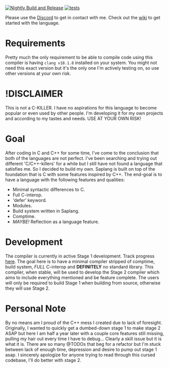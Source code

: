 [![Nightly Build and Release](https://github.com/nobu-x3/saplang/actions/workflows/nightly.yaml/badge.svg?branch=main)](https://github.com/nobu-x3/saplang/actions/workflows/nightly.yaml)
[![tests](https://github.com/nobu-x3/saplang/actions/workflows/tests.yaml/badge.svg?branch=main)](https://github.com/nobu-x3/saplang/actions/workflows/tests.yaml)

Please use the [Discord](https://discord.gg/8nqP7npDhV) to get in contact with me.
Check out the [wiki](https://github.com/nobu-x3/saplang/wiki) to get started with the language.

# Requirements
Pretty much the only requirement to be able to compile code using this compiler is having `clang v18.1.8` installed on your system. You might not need this exact version but it's the only one I'm actively testing on, so use other versions at your own risk.

# !DISCLAIMER
This is not a C-KILLER. I have no aspirations for this language to become popular or even used by other people. I'm developing it for my own projects and according to my tastes and needs. USE AT YOUR OWN RISK!

# Goal
After coding in C and C++ for some time, I've come to the conclusion that both of the languages are not perfect. I've been searching and trying out different 'C/C++-killers' for a while but I still have not found a language that satisfies me. So I decided to build my own.
Saplang is built on top of the foundation that is C with some features inspired by C++. The end-goal is to have a language with the following features and qualities:
* Minimal syntactic differences to C.
* Full C-interop.
* 'defer' keyword.
* Modules.
* Build system written in Saplang.
* Comptime.
* *MAYBE!* Reflection as a language feature.

# Development
The compiler is currently in active Stage 1 development. Track progress [here](https://github.com/users/nobu-x3/projects/1). The goal here is to have a minimal compiler stripped of comptime, build system, *FULL* C-interop and **DEFINITELY** no standard library. This compiler, when stable, will be used to develop the Stage 2 compiler which aims to include everything mentioned and be feature complete. The users will only be required to build Stage 1 when building from source, otherwise they will use Stage 2.

# Personal Note
By no means am I proud of the C++ mess I created due to lack of foresight. Originally, I wanted to quickly get a dumbed-down stage 1 to make stage 2 ASAP but here I am half a year later with a couple core features still missing, pulling my hair out every time I have to debug...
Clearly a skill issue but it is what it is. There are so many @TODOs that beg for a refactor but I'm stuck between lack of enough time, depression and desire to pump out stage 1 asap. I sincerely apologize for anyone trying to read through this cursed codebase, I'll do better with stage 2.

